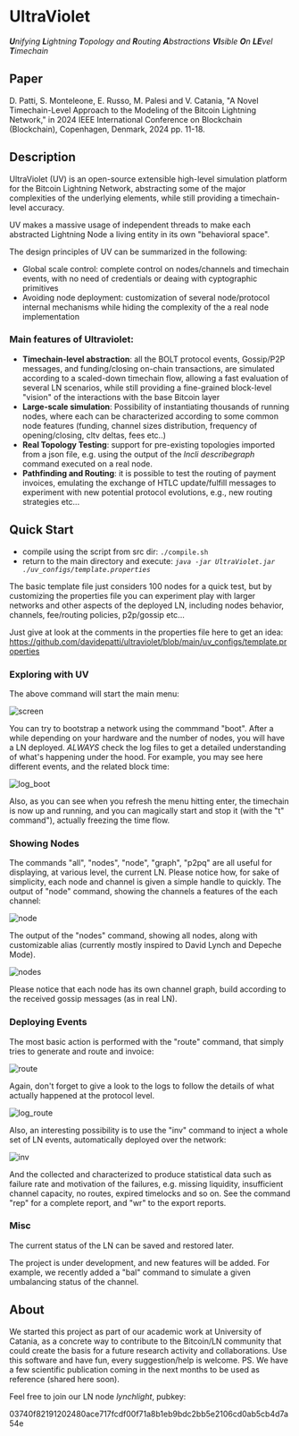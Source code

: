 # UltraViolet
_**U**nifying **L**ightning **T**opology and **R**outing **A**bstractions **VI**sible **O**n **LE**vel **T**imechain_


## Paper
D. Patti, S. Monteleone, E. Russo, M. Palesi and V. Catania, "A Novel Timechain-Level Approach to the Modeling of the Bitcoin Lightning Network," in 2024 IEEE International Conference on Blockchain (Blockchain), Copenhagen, Denmark, 2024 pp. 11-18.


## Description

UltraViolet (UV) is an open-source extensible high-level simulation platform for the Bitcoin
Lightning Network, abstracting some of the major complexities of the underlying elements, while still providing a
timechain-level accuracy.

UV makes a massive usage of independent threads to make each abstracted Lightning Node a living entity in
its own "behavioral space".

The design principles of UV can be summarized in the following:

* Global scale control: complete control on nodes/channels and timechain events, with no need of credentials or deaing with cyptographic primitives
* Avoiding node deployment: customization of several node/protocol internal mechanisms while hiding the complexity of the a real node implementation

### Main features of Ultraviolet:

* **Timechain-level abstraction**: all the BOLT protocol events, Gossip/P2P messages, and funding/closing on-chain
  transactions, are simulated according to a scaled-down timechain flow, allowing a fast evaluation of several LN
  scenarios, while still providing a fine-grained block-level "vision" of the interactions with the base Bitcoin layer
* **Large-scale simulation**: Possibility of instantiating thousands of running nodes, where each can be characterized
  according to some common node features (funding, channel sizes distribution, frequency of opening/closing, cltv
  deltas, fees etc..)
* **Real Topology Testing**: support for pre-existing topologies imported from a json file, e.g. using the output of
  the _lncli describegraph_ command executed on a real node.
* **Pathfinding and Routing**: it is possible to test the routing of payment invoices, emulating the exchange of HTLC
  update/fulfill messages to experiment with new potential protocol evolutions, e.g., new routing strategies etc...


## Quick Start

* compile using the script from src dir: `./compile.sh`
* return to the main directory and execute:  _`java -jar UltraViolet.jar ./uv_configs/template.properties`_

The basic template file just considers 100 nodes for a quick test, but by customizing the properties file you can
experiment play with larger networks and other aspects of the deployed LN, including nodes behavior, channels,
fee/routing policies, p2p/gossip etc...

Just give at look at the comments in the properties file here to get an idea:
https://github.com/davidepatti/ultraviolet/blob/main/uv_configs/template.properties


### Exploring with UV

The above command will start the main menu:

![screen](uvpics/main.png) 

You can try to bootstrap a network using the commmand "boot". After a while depending on your hardware and the number of
nodes, you will have a LN deployed.
*ALWAYS* check the log files to get a detailed understanding of what's happening under the hood. For example, you may see
here different events, and the related block time:

![log_boot](uvpics/log_boot.png) 

Also, as you can see when you refresh the menu hitting enter, the timechain is now up and running, and you can magically
start and stop it (with the "t" command"), actually freezing the time flow.

### Showing Nodes


The commands "all", "nodes", "node", "graph", "p2pq" are all useful for displaying, at various level, the current LN.
Please notice how, for sake of simplicity, each node and channel is given a simple handle to quickly.
The output of "node" command, showing the channels a features of the each channel:

![node](uvpics/node.png) 

The output of the "nodes" command, showing all nodes, along with customizable alias (currently mostly inspired to David
Lynch and Depeche Mode).

![nodes](uvpics/nodes.png) 

Please notice that each node has its own channel graph, build according to the received gossip messages (as in real LN).

### Deploying Events

The most basic action is performed with the "route" command, that simply tries to generate and route and invoice:

![route](uvpics/route.png) 

Again, don't forget to give a look to the logs to follow the details of what actually happened at the protocol level.

![log_route](uvpics/log_route.png) 

Also, an interesting possibility is to use the "inv" command to inject a whole set of LN events, automatically deployed over the network:

![inv](uvpics/inv.png) 

And the collected and characterized to produce statistical data such as failure rate and motivation of the failures,
e.g. missing liquidity, insufficient channel capacity, no routes, expired timelocks and so on. See the command "rep" for
a complete report, and "wr" to the export reports.

### Misc

The current status of the LN can be saved and restored later. 

The project is under development, and new features will be added. 
For example, we recently added a "bal" command to simulate a given umbalancing status of the channel.

## About

We started this project as part of our academic work at University of Catania, as a concrete way to contribute to the
Bitcoin/LN community that could create the basis for a future research activity and collaborations.
Use this software and have fun, every suggestion/help is welcome.
PS. We have a few scientific publication coming in the next months to be used as reference (shared here soon).

Feel free to join our LN node *lynchlight*,  pubkey:

03740f82191202480ace717fcdf00f71a8b1eb9bdc2bb5e2106cd0ab5cb4d7a54e





























